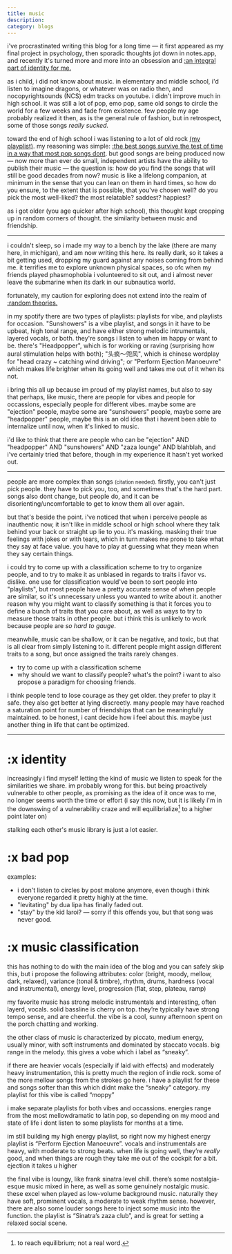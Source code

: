 ```yaml
---
title: music
description: 
category: blogs
---
```


i've procrastinated writing this blog for a long time — it first appeared as my final project in psychology, then sporadic thoughts jot down in notes.app, and recently it's turned more and more into an obsession and [:an integral part of identity for me.](#identity)

as i child, i did not know about music.
in elementary and middle school, i'd listen to imagine dragons, or whatever was on radio then, and nocopyrightsounds (NCS) edm tracks on youtube. 
i didn't improve much in high school.
it was still a lot of pop, emo pop, same old songs to circle the world for a few weeks and fade from existence.
few people my age probably realized it then, as is the general rule of fashion, but in retrospect, some of those songs _really sucked._ 

toward the end of high school i was listening to a lot of old rock [(my playplist)](https://open.spotify.com/playlist/18hYMEzZIZJLOtI6HolXqw?si=70c39ed06ab941ad). 
my reasoning was simple: [:the best songs survive the test of time in a way that most pop songs dont](#bad-pop). 
but good songs are being produced now — now more than ever do small, independent artists have the ability to publish their music — the question is: how do you find the songs that will still be good decades from now?
music is like a lifelong companion, at minimum in the sense that you can lean on them in hard times, so how do you ensure, to the extent that is possible, that you've chosen well? 
do you pick the most well-liked? the most relatable? saddest? happiest? 

as i got older (you age quicker after high school), this thought kept cropping up in random corners of thought.
the similarity between music and friendship. 

---

i couldn't sleep, so i made my way to a bench by the lake (there are many here, in michigan), and am now writing this here. 
its really dark, so it takes a bit getting used, dropping my guard against any noises coming from behind me.
it terrifies me to explore unknown physical spaces, so ofc when my friends played phasmophobia i volunteered to sit out, and i almost never leave the submarine when its dark in our subnautica world. 

fortunately, my caution for exploring does not extend into the realm of [:random theories.](#music-classification)

in my spotify there are two types of playlists: playlists for vibe, and playlists for occasion. 
"Sunshowers" is a vibe playlist, and songs in it have to be upbeat, high tonal range, and have either strong melodic intrumentals, layered vocals, or both. 
they're songs i listen to when im happy or want to be. 
there's "Headpopper", which is for working or raving (surprising how aural stimulation helps with both); "头疯～兜风", which is chinese wordplay for "head crazy ~ catching wind driving"; or "Perform Ejection Manoeuvre" which makes life brighter when its going well and takes me out of it when its not. 

i bring this all up because im proud of my playlist names, but also to say that perhaps, like music, there are people for vibes and people for occassions, especially people for different vibes.
maybe some are "ejection" people, maybe some are "sunshowers" people, maybe some are "headpopper" people, maybe this is an old idea that i havent been able to internalize until now, when it's linked to music.

i'd like to think that there are people who can be "ejection" AND "headpopper" AND "sunshowers" AND "zaza lounge" AND blahblah, and i've certainly tried that before, though in my experience it hasn't yet worked out.

---

people are more complex than songs <small class='whisper'>
(citation needed).
</small>
firstly, you can't just pick people. they have to pick you, too, and sometimes that's the hard part. 
songs also dont change, but people do, and it can be disorienting/uncomfortable to get to know them all over again.

but that's beside the point.
i've noticed that when i perceive people as inauthentic now, it isn't like in middle school or high school where they talk behind your back or straight up lie to you.
it's masking. masking their true feelings with jokes or with tears, which in turn makes me prone to take what they say at face value.
you have to play at guessing what they mean when they say certain things. 

i could try to come up with a classification scheme to try to organize people, and to try to make it as unbiased in regards to traits i favor vs. dislike.
one use for classification would've been to sort people into "playlists", but most people have a pretty accurate sense of when people are similar, so it's unnecessary unless you wanted to write about it.
another reason why you might want to classify something is that it forces you to define a bunch of traits that you care about, as well as ways to try to measure those traits in other people.
but i think this is unlikely to work because people are _so hard to gauge_. 


meanwhile, music can be shallow, or it can be negative, and toxic, but that is all clear from simply listening to it. 
different people might assign different traits to a song, but once assigned the traits rarely changes. 

- try to come up with a classification scheme
- why should we want to classify people? what's the point? i want to also propose a paradigm for choosing friends.

i think people tend to lose courage as they get older. they prefer to play it safe. they also get better at lying discreetly.
many people may have reached a saturation point for number of friendships that can be meaningfully maintained. 
to be honest, i cant decide how i feel about this. 
maybe just another thing in life that cant be optimized.

---



# :x identity

increasingly i find myself letting the kind of music we listen to speak for the similarities we share. 
im probably wrong for this. 
but being proactively vulnerable to other people, as promising as the idea of it once was to me, no longer seems worth the time or effort (i say this now, but it is likely i'm in the downswing of a vulnerability craze and will equilibrialize[^1] to a higher point later on)

stalking each other's music library is just a lot easier. 


# :x bad pop

examples:
- i don't listen to circles by post malone anymore, even though i think everyone regarded it pretty highly at the time.
- "levitating" by dua lipa has finally faded out.
- "stay" by the kid laroi? — sorry if this offends you, but that song was never good.


# :x music classification

this has nothing to do with the main idea of the blog and you can safely skip this, but i propose the following attributes:
color (bright, moody, mellow, dark, relaxed), variance (tonal & timbre), rhythm, drums, hardness (vocal and instrumental), energy level, progression (flat, step, plateau, ramp) 

my favorite music has strong melodic instrumentals and interesting, often layerd, vocals. solid bassline is cherry on top. they’re typically have strong tempo sense, and are cheerful. the vibe is a cool, sunny afternoon spent on the porch chatting and working. 

the other class of music is characterized by piccato, medium energy, usually minor, with soft instruments and dominated by staccato vocals. big range in the melody. this gives a vobe which i label as “sneaky”. 

if there are heavier vocals (especially if laid with effects) and moderately heavy instrumentation, this is pretty much the region of indie rock. some of the more mellow songs from the strokes go here. i have a playlist for these and songs softer than this which didnt make the “sneaky” category. my playlist for this vibe is called “moppy”

i make separate playlists for both vibes and occassions. energies range from the most mellowdramatic to latin pop, so depending on my mood and state of life i dont listen to some playlists for months at a time. 

im still building my high energy playlist, so right now my highest energy playlist is “Perform Ejection Manoeuvre”. vocals and instrumentals are heavy, with moderate to strong beats. when life is going well, they’re *really* good, and when things are rough they take me out of the cockpit for a bit. ejection it takes u higher

the final vibe is loungy, like frank sinatra level chill. there’s some nostalgia-esque music mixed in here, as well as some genuinely nostalgic music. these excel when played as low-volume background music. naturally they have soft, prominent vocals, a  moderate to weak rhythm sense. however, there are also some louder songs here to inject some music into the function. the playlist is “Sinatra’s zaza club”, and is great for setting a relaxed social scene.


[^1]: to reach equilibrium; not a real word. 
